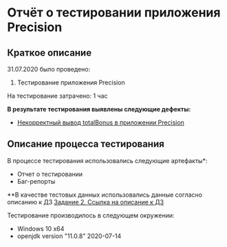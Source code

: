 # Отчёт о тестировании приложения Precision

## Краткое описание

31.07.2020 было проведено:
1. Тестирование приложения Precision

На тестирование затрачено: 1 час

**В результате тестирования выявлены следующие дефекты:**
* [Некорректный вывод totalBonus в приложении Precision](https://github.com/EkaterinaLisovec/java-unit2-task2/issues/1)

## Описание процесса тестирования

В процессе тестирования использовались следующие артефакты*:
* Отчет о тестировании
* Баг-репорты

**В качестве тестовых данных использовались данные согласно описанию к ДЗ [Задание 2. Ссылка на описание к ДЗ](https://github.com/netology-code/javaqa-homeworks/tree/master/programming)

Тестирование производилось в следующем окружении:
* Windows 10 x64
* openjdk version "11.0.8" 2020-07-14